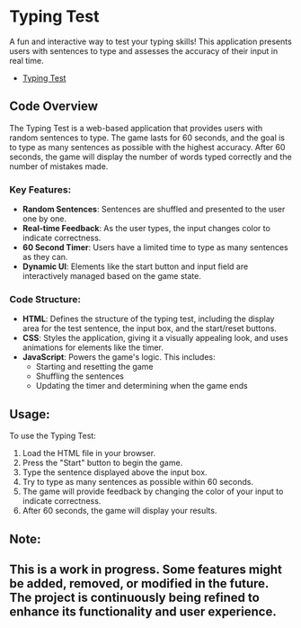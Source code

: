 # Typing Test

A fun and interactive way to test your typing skills! This application presents users with sentences to type and assesses the accuracy of their input in real time.
- [Typing Test](https://type-test.surge.sh/ "Test your typing skills!")

## Code Overview

The Typing Test is a web-based application that provides users with random sentences to type. The game lasts for 60 seconds, and the goal is to type as many sentences as possible with the highest accuracy. After 60 seconds, the game will display the number of words typed correctly and the number of mistakes made.

### Key Features:
- **Random Sentences**: Sentences are shuffled and presented to the user one by one.
- **Real-time Feedback**: As the user types, the input changes color to indicate correctness.
- **60 Second Timer**: Users have a limited time to type as many sentences as they can.
- **Dynamic UI**: Elements like the start button and input field are interactively managed based on the game state.

### Code Structure:
- **HTML**: Defines the structure of the typing test, including the display area for the test sentence, the input box, and the start/reset buttons.
- **CSS**: Styles the application, giving it a visually appealing look, and uses animations for elements like the timer.
- **JavaScript**: Powers the game's logic. This includes:
  - Starting and resetting the game
  - Shuffling the sentences
  - Updating the timer and determining when the game ends

## Usage:
To use the Typing Test:
1. Load the HTML file in your browser.
2. Press the "Start" button to begin the game.
3. Type the sentence displayed above the input box.
4. Try to type as many sentences as possible within 60 seconds.
5. The game will provide feedback by changing the color of your input to indicate correctness.
6. After 60 seconds, the game will display your results.

## Note:
This is a work in progress. Some features might be added, removed, or modified in the future. The project is continuously being refined to enhance its functionality and user experience.
---
